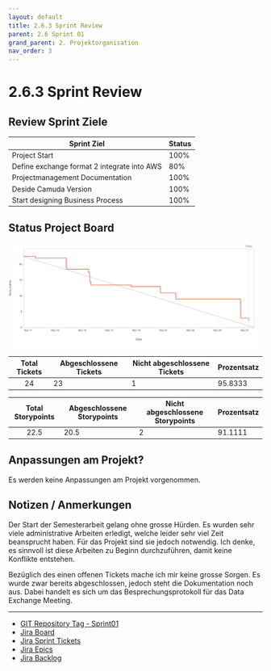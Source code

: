 ```yaml
---
layout: default
title: 2.6.3 Sprint Review
parent: 2.6 Sprint 01
grand_parent: 2. Projektorganisation
nav_order: 3
---
```


# 2.6.3 Sprint Review

## Review Sprint Ziele

| **Sprint Ziel**                             | **Status** |
| ------------------------------------------- | ---------- |
| Project Start                               | 100%       |
| Define exchange format 2 integrate into AWS | 80%        |
| Projectmanagement Documentation             | 100%       |
| Deside Camuda Version                       | 100%       |
| Start designing Business Process            | 100%       |

## Status Project Board

![2023_Projektplanung_Sprint01](../../../resources/images/2023_Projektplanung_Sprint01.png)

| **Total Tickets** | **Abgeschlossene Tickets** | **Nicht abgeschlossene Tickets** | **Prozentsatz** |
| :---------------: | -------------------------- | -------------------------------- | --------------- |
|        24         | 23                         | 1                                | 95.8333         |

| **Total Storypoints** | **Abgeschlossene Storypoints** | **Nicht abgeschlossene Storypoints** | **Prozentsatz** |
| :-------------------: | ------------------------------ | ------------------------------------ | --------------- |
|         22.5          | 20.5                           | 2                                    | 91.1111         |

## Anpassungen am Projekt?

Es werden keine Anpassungen am Projekt vorgenommen.

## Notizen / Anmerkungen

Der Start der Semesterarbeit gelang ohne grosse Hürden. Es wurden sehr viele administrative Arbeiten erledigt, welche leider sehr viel Zeit beansprucht haben. Für das Projekt sind sie jedoch notwendig. Ich denke, es sinnvoll ist diese Arbeiten zu Beginn durchzuführen, damit keine Konflikte entstehen.

Bezüglich des einen offenen Tickets mache ich mir keine grosse Sorgen. Es wurde zwar bereits abgeschlossen, jedoch steht die Dokumentation noch aus. Dabei handelt es sich um das Besprechungsprotokoll für das Data Exchange Meeting.

---

- [GIT Repository Tag - Sprint01](https://github.com/Cloud-native-engineering/sem02_bpm/releases/tag/sprint-01)
- [Jira Board](https://itcne23.atlassian.net/jira/software/projects/BPM/boards/2)
- [Jira Sprint Tickets](https://itcne23.atlassian.net/browse/BPM-51?jql=Sprint%20%3D%202%20order%20by%20created%20DESC)
- [Jira Epics](https://itcne23.atlassian.net/browse/BPM-28?jql=created%20%3E%3D%20-30d%20AND%20issuetype%20%3D%20Epic%20order%20by%20created%20DESC)
- [Jira Backlog](https://itcne23.atlassian.net/jira/software/projects/BPM/boards/2/backlog)
